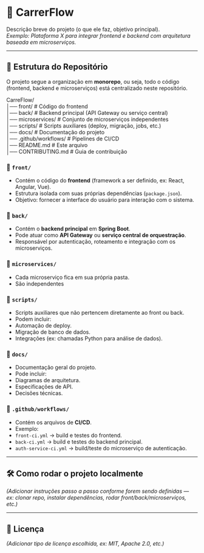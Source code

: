 # 🚀 CarrerFlow

Descrição breve do projeto (o que ele faz, objetivo principal).  
*Exemplo: Plataforma X para integrar frontend e backend com arquitetura baseada em microserviços.*  

---

## 📂 Estrutura do Repositório

O projeto segue a organização em **monorepo**, ou seja, todo o código (frontend, backend e microserviços) está centralizado neste repositório.  

CarreFlow/  
│── front/ # Código do frontend  
│── back/ # Backend principal (API Gateway ou serviço central)  
│── microservices/ # Conjunto de microserviços independentes  
│── scripts/ # Scripts auxiliares (deploy, migração, jobs, etc.)  
│── docs/ # Documentação do projeto  
│── .github/workflows/ # Pipelines de CI/CD  
│── README.md # Este arquivo  
│── CONTRIBUTING.md # Guia de contribuição  


### 🔹 `front/`
- Contém o código do **frontend** (framework a ser definido, ex: React, Angular, Vue).  
- Estrutura isolada com suas próprias dependências (`package.json`).  
- Objetivo: fornecer a interface do usuário para interação com o sistema.  

### 🔹 `back/`
- Contém o **backend principal** em **Spring Boot**.  
- Pode atuar como **API Gateway** ou **serviço central de orquestração**.  
- Responsável por autenticação, roteamento e integração com os microserviços.  

### 🔹 `microservices/`
- Cada microserviço fica em sua própria pasta.  
- São independentes


### 🔹 `scripts/`
- Scripts auxiliares que não pertencem diretamente ao front ou back.  
- Podem incluir:  
- Automação de deploy.  
- Migração de banco de dados.  
- Integrações (ex: chamadas Python para análise de dados).  

### 🔹 `docs/`
- Documentação geral do projeto.  
- Pode incluir:
- Diagramas de arquitetura.  
- Especificações de API.  
- Decisões técnicas.  

### 🔹 `.github/workflows/`
- Contém os arquivos de **CI/CD**.  
- Exemplo:  
- `front-ci.yml` → build e testes do frontend.  
- `back-ci.yml` → build e testes do backend principal.  
- `auth-service-ci.yml` → build/teste do microserviço de autenticação.  

---

## 🛠️ Como rodar o projeto localmente

*(Adicionar instruções passo a passo conforme forem sendo definidas — ex: clonar repo, instalar dependências, rodar front/back/microserviços, etc.)* 

---

## 📄 Licença
*(Adicionar tipo de licença escolhida, ex: MIT, Apache 2.0, etc.)*  


